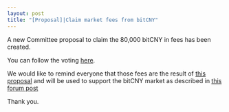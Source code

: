 ```yaml
---
layout: post
title: "[Proposal]|Claim market fees from bitCNY"
---
```


A new Committee proposal to claim the 80,000 bitCNY in fees has been created.

You can follow the voting [here](https://cryptofresh.com/p/1.10.8827).

We would like to remind everyone that those fees are the result of [this proposal](http://committee.bitshares.works/2018/03/10/market-fees-approved/) and will be used to support the bitCNY market as described in [this forum post](https://bitsharestalk.org/index.php?topic=26072.0)

Thank you.